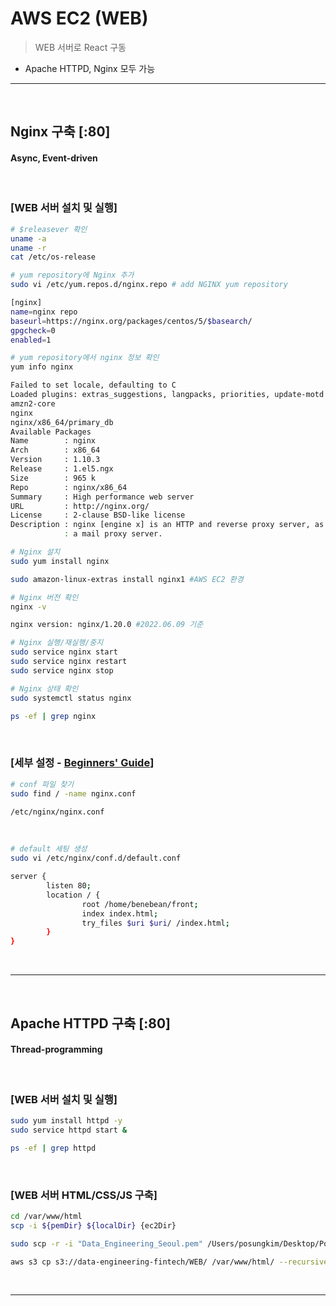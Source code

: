 # AWS EC2 (WEB)
> WEB 서버로 React 구동
* Apache HTTPD, Nginx 모두 가능

<hr>
<br>

## Nginx 구축 [:80]
#### Async, Event-driven

<br>

### [WEB 서버 설치 및 실행]
```bash
# $releasever 확인
uname -a
uname -r
cat /etc/os-release
```

```bash
# yum repository에 Nginx 추가
sudo vi /etc/yum.repos.d/nginx.repo # add NGINX yum repository

[nginx]
name=nginx repo
baseurl=https://nginx.org/packages/centos/5/$basearch/
gpgcheck=0
enabled=1
```

```bash
# yum repository에서 nginx 정보 확인
yum info nginx

Failed to set locale, defaulting to C
Loaded plugins: extras_suggestions, langpacks, priorities, update-motd
amzn2-core                                                                                                                                                                           | 3.7 kB  00:00:00
nginx                                                                                                                                                                                | 2.5 kB  00:00:00
nginx/x86_64/primary_db                                                                                                                                                              |  20 kB  00:00:01
Available Packages
Name        : nginx
Arch        : x86_64
Version     : 1.10.3
Release     : 1.el5.ngx
Size        : 965 k
Repo        : nginx/x86_64
Summary     : High performance web server
URL         : http://nginx.org/
License     : 2-clause BSD-like license
Description : nginx [engine x] is an HTTP and reverse proxy server, as well as
            : a mail proxy server.
```

```bash
# Nginx 설치
sudo yum install nginx

sudo amazon-linux-extras install nginx1 #AWS EC2 환경
```

```bash
# Nginx 버전 확인
nginx -v

nginx version: nginx/1.20.0 #2022.06.09 기준
```

```bash
# Nginx 실행/재실행/중지
sudo service nginx start
sudo service nginx restart
sudo service nginx stop
```

```bash
# Nginx 상태 확인
sudo systemctl status nginx

ps -ef | grep nginx
```

<br>

### [세부 설정 - [Beginners' Guide](https://nginx.org/en/docs/beginners_guide.html)]
```bash
# conf 파일 찾기
sudo find / -name nginx.conf

/etc/nginx/nginx.conf
```

<br>

```bash
# default 세팅 생성
sudo vi /etc/nginx/conf.d/default.conf

server {
        listen 80;
        location / {
                root /home/benebean/front;
                index index.html;
                try_files $uri $uri/ /index.html;
        }
}
```

<br>
<hr>
<br>

## Apache HTTPD 구축 [:80]
#### Thread-programming

<br>

### [WEB 서버 설치 및 실행]
```bash
sudo yum install httpd -y
sudo service httpd start &

ps -ef | grep httpd
```

<br>

### [WEB 서버 HTML/CSS/JS 구축]
```bash
cd /var/www/html
scp -i ${pemDir} ${localDir} {ec2Dir}

sudo scp -r -i "Data_Engineering_Seoul.pem" /Users/posungkim/Desktop/Portfolio/git/chatbot_react/public/* ec2-user@ec2-13-124-198-75.ap-northeast-2.compute.amazonaws.com:/var/www/html

aws s3 cp s3://data-engineering-fintech/WEB/ /var/www/html/ --recursive
```

<br>
<hr>
<br>
